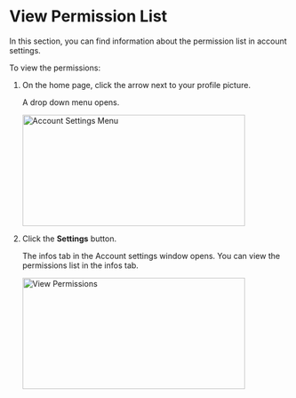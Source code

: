 # View Permission List

In this section, you can find information about  the permission list in account settings.

To view the permissions:

1. On the home page, click the arrow next to your profile picture.

    A drop down menu opens.

    <img src="../images/account-settings-menu.png" alt="Account Settings Menu" width="400" height="200"/>

1. Click the **Settings** button.

    The infos tab in the Account settings window opens. You can view the permissions list in the infos tab.

    <img src="../images/account-settinhs-view-permissions.png" alt="View Permissions" width="400" height="200"/>